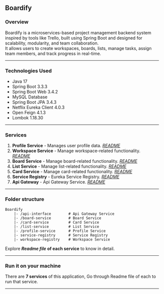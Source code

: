 ## Boardify

### Overview

Boardify is a microservices-based project management backend system inspired by tools like Trello, built using Spring
Boot and designed for scalability, modularity, and team collaboration. <br>
It allows users to create workspaces, boards, lists, manage tasks, assign team members, and track progress in real-time.

---

### Technologies Used

- Java 17
- Spring Boot 3.3.3
- Spring Boot Web 3.4.2
- MySQL Database
- Spring Boot JPA 3.4.3
- Netflix Eureka Client 4.0.3
- Open Feign 4.1.3
- Lombok 1.18.30

---

### Services

1. **Profile Service** - Manages user profile data. [_README_](./profile-service/README.md)
2. **Workspace Service** - Manage workspace-related functionality. [_README_](./workspace-service/README.md)
3. **Board Service** - Manage board-related functionality. [_README_](./board-service/README.md)
4. **List Service** - Manage list-related functionality. [_README_](./list-service/README.md)
5. **Card Service** - Manage card-related functionality. [_README_](./card-service/README.md)
6. **Service Registry** - Eureka Service Registry. [_README_](./service-registry/README.md)
7. **Api Gateway** - Api Gateway Service. [_README_](./api-interface/README.md)

---

### Folder structure
```text
Boardify
    |- /api-interface        # Api Gateway Service
    |- /board-service        # Board Service 
    |- /card-service         # Card Service 
    |- /list-service         # List Service
    |- /profile-service      # Profile Service 
    |- service-registry      # Service Registry
    |- workspace-registry    # Workspace Service 
```

Explore **_Readme file_ of each service** to know in detail.

---
### Run it on your machine

There are **7 services** of this application, Go through Readme file of each to run that service.

---